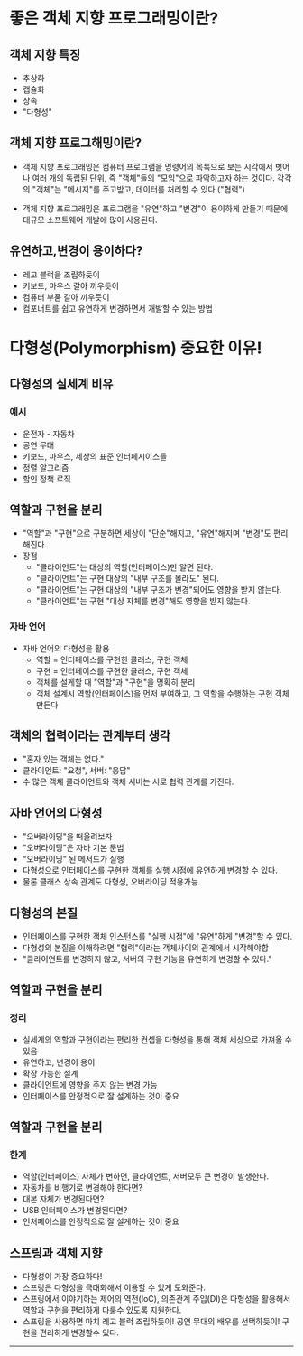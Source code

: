 # 좋은 객체 지향 프로그래밍이란?

## 객체 지향 특징
- 추상화
- 캡슐화
- 상속
- "다형성" 

## 객체 지향 프로그해밍이란?
- 객체 지향 프로그래밍은 컴퓨터 프로그램을 명령어의 목록으로 보는 시각에서 벗어나 여러 개의 독립된 단위, 즉 "객체"들의 "모임"으로 파악하고자 하는 것이다. 각각의 "객체"는 "메시지"를 주고받고, 데이터를 처리할 수 있다.("협력")

- 객체 지향 프로그래밍은 프로그램을 "유연"하고 "변경"이 용이하게 만들기 때문에 대규모 소프트웨어 개발에 많이 사용된다.

## 유연하고,변경이 용이하다?

- 레고 블럭을 조립하듯이
- 키보드, 마우스 갈아 끼우듯이
- 컴퓨터 부품 갈아 끼우듯이
- 컴포너트를 쉽고 유연하게 변경하면서 개발할 수 있는 방법 

# 다형성(Polymorphism) 중요한 이유!

## 다형성의 실세계 비유
### 예시

- 운전자 - 자동차
- 공연 무대
- 키보드, 마우스, 세상의 표준 인터페시이스들
- 정렬 알고리즘
- 할인 정책 로직

## 역할과 구현을 분리

- "역할"과 "구현"으로 구분하면 세상이 "단순"해지고, "유연"해지며 "변경"도 편리해진다.
- 장점
  - "클라이언트"는 대상의 역할(인터페이스)만 알면 된다.
  - "클라이언트"는 구현 대상의 "내부 구조를 몰라도" 된다.
  - "클라이언트"는 구현 대상의 "내부 구조가 변경"되어도 영향을 받지 않는다.
  - "클라이언트"는 구현 "대상 자체를 변경"해도 영향을 받지 않는다.

### 자바 언어

- 자바 언어의 다형성을 활용
  - 역할 = 인터페이스를 구현한 클래스, 구현 객체
  - 구현 = 인터페이스를 구현한 클래스, 구현 객체
  - 객체를 설게할 때 "역할"과 "구현"을 명확히 분리
  - 객체 설계시 역할(인터페이스)을 먼저 부여하고, 그 역할을 수행하는 구현 객체 만든다

## 객체의 협력이라는 관계부터 생각

- "혼자 있는 객체는 없다."
- 클라이언트: "요청", 서버: "응답"
- 수 많은 객체 클라이언트와 객체 서버는 서로 협력 관계를 가진다.

## 자바 언어의 다형성

- "오버라이딩"을 떠올려보자
- "오버라이딩"은 자바 기본 문법
- "오버라이딩" 된 메서드가 실행
- 다형성으로 인터페이스를 구현한 객체를 실행 시점에 유연하게 변경할 수 있다.
- 물론 클래스 상속 관계도 다형성, 오버라이딩 적용가능

## 다형성의 본질

- 인터페이스를 구현한 객체 인스턴스를 "실행 시점"에 "유연"하게 "변경"할 수 있다.
- 다형성의 본질을 이해하려면 "협력"이라는 객체사이의 관계에서 시작해야함
- "클라이언트를 변경하지 않고, 서버의 구현 기능을 유연하게 변경할 수 있다."

## 역할과 구현을 분리
### 정리

- 실세계의 역할과 구현이라는 편리한 컨셉을 다형성을 통해 객체 세상으로 가져올 수 있음
- 유연하고, 변경이 용이
- 확장 가능한 설계
- 클라이언트에 영향을 주지 않는 변경 가능
- 인터페이스를 안정적으로 잘 설계하는 것이 중요

## 역할과 구현을 분리
### 한계

- 역할(인터페이스) 자체가 변하면, 클라이언트, 서버모두 큰 변경이 발생한다.
- 자동차를 비행기로 변경해야 한다면?
- 대본 자체가 변경된다면?
- USB 인터페이스가 변경된다면?
- 인처페이스를 안정적으로 잘 설계하는 것이 중요

## 스프링과 객체 지향

- 다형성이 가장 중요하다!
- 스프링은 다형성을 극대화해서 이용할 수 있게 도와준다.
- 스프링에서 이야기하는 제어의 역전(IoC), 의존관계 주입(DI)은 다형성을 활용해서 역할과 구현을 편리하게 다룰수 있도록 지원한다.
- 스프링을 사용하면 마치 레고 블럭 조립하듯이! 공연 무대의 배우를 선택하듯이! 구현을 편리하게 변경할수 있다.

---